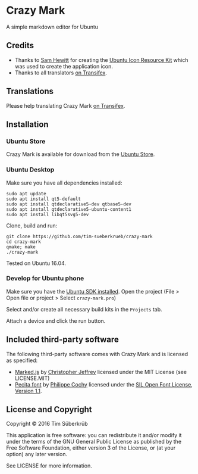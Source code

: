 # Crazy Mark

A simple markdown editor for Ubuntu

## Credits
* Thanks to [Sam Hewitt](http://samuelhewitt.com/) for creating the [Ubuntu Icon Resource Kit](https://github.com/snwh/ubuntu-icon-resource-kit) which was used to create the application icon.
* Thanks to all translators [on Transifex](https://www.transifex.com/tim-sueberkrueb/crazy-mark/).

## Translations
Please help translating Crazy Mark [on Transifex](https://www.transifex.com/tim-sueberkrueb/crazy-mark/).

## Installation

### Ubuntu Store
Crazy Mark is available for download from the [Ubuntu Store](https://uappexplorer.com/app/crazy-mark.timsueberkrueb).

### Ubuntu Desktop
Make sure you have all dependencies installed:
```
sudo apt update
sudo apt install qt5-default
sudo apt install qtdeclarative5-dev qtbase5-dev
sudo apt install qtdeclarative5-ubuntu-content1
sudo apt install libqt5svg5-dev
```
Clone, build and run:
```
git clone https://github.com/tim-sueberkrueb/crazy-mark
cd crazy-mark
qmake; make
./crazy-mark
```
Tested on Ubuntu 16.04.

### Develop for Ubuntu phone
Make sure you have the [Ubuntu SDK installed](https://developer.ubuntu.com/en/phone/platform/sdk/installing-the-sdk/).
Open the project (File > Open file or project > Select `crazy-mark.pro`)

Select and/or create all necessary build kits in the `Projects` tab.

Attach a device and click the run button.

## Included third-party software
The following third-party software comes with Crazy Mark and is licensed as specified:
* [Marked.js](https://github.com/chjj/marked) by [Christopher Jeffrey](https://github.com/chjj/) licensed under the MIT License (see LICENSE.MIT)
* [Pecita font](https://www.fontsquirrel.com/fonts/Pecita) by [Philippe Cochy](https://www.fontsquirrel.com/fonts/list/foundry/philippe-cochy) licensed under the [SIL Open Font License, Version 1.1](https://www.fontsquirrel.com/license/Pecita).

## License and Copyright

Copyright © 2016 Tim Süberkrüb

This application is free software: you can redistribute it and/or modify it under the terms of the GNU General Public License as published by the Free Software Foundation, either version 3 of the License, or (at your option) any later version.

See LICENSE for more information.




